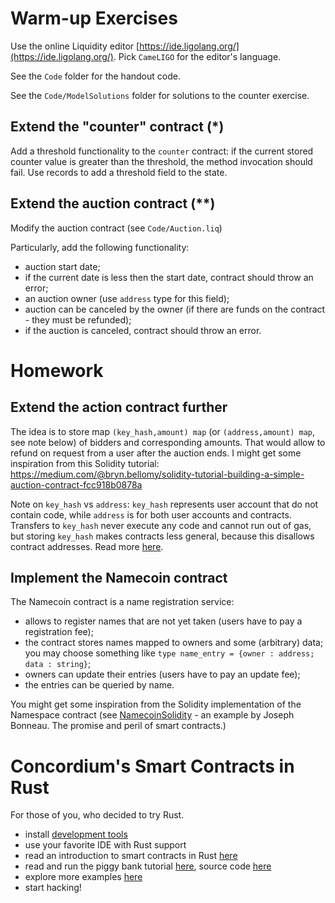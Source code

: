 Warm-up Exercises
==================

Use the online Liquidity editor [https://ide.ligolang.org/](https://ide.ligolang.org/).
Pick `CameLIGO` for the editor's language.

See the `Code` folder for the handout code.

See the `Code/ModelSolutions` folder for solutions to the counter exercise.

Extend the "counter" contract (*)
-----------------------------------

Add a threshold functionality to the `counter` contract: if the current stored counter value is greater than the threshold, the method invocation should fail. 
Use records to add a threshold field to the state.

Extend the auction contract (**)
--------------------------------
Modify the auction contract (see `Code/Auction.liq`)

Particularly, add the following functionality:

* auction start date;
* if the current date is less then the start date, contract should throw an error;
* an auction owner (use `address` type for this field);
* auction can be canceled by the owner (if there are funds on the contract - they must be refunded);
* if the auction is canceled, contract should throw an error.

Homework
========

Extend the action contract further
----------------------------------

The idea is to store map `(key_hash,amount) map` (or `(address,amount) map`, see note below) of bidders and corresponding amounts. That would allow to refund on request from a user after the auction ends.
I might get some inspiration from this Solidity tutorial:
https://medium.com/@bryn.bellomy/solidity-tutorial-building-a-simple-auction-contract-fcc918b0878a

Note on `key_hash` vs `address`: `key_hash` represents user account that do not contain code, while `address` is for both user accounts and contracts. Transfers to `key_hash` never execute any code and cannot run out of gas, but storing `key_hash` makes contracts less general, because this disallows contract addresses. 
Read more [here](https://tezos.stackexchange.com/questions/2311/what-are-the-differences-between-key-key-hash-address-contract-and-signature).

Implement the Namecoin contract
-------------------------------

The Namecoin contract is a name registration service:

* allows to register names that are not yet taken (users have to pay a registration fee);
* the contract stores names mapped to owners and some (arbitrary) data; you may choose something like `type name_entry = {owner : address; data : string}`;
* owners can update their entries (users have to pay an update fee);
* the entries can be queried by name.

You might get some inspiration from the Solidity implementation of the Namespace contract (see [NamecoinSolidity](NamecoinSolidity.pdf) - an example by Joseph Bonneau. The promise and peril of smart contracts.)

Concordium's Smart Contracts in Rust
====================================

For those of you, who decided to try Rust.

* install [development tools](https://developer.concordium.software/en/mainnet/smart-contracts/guides/setup-tools.html)
* use your favorite IDE with Rust support
* read an introduction to smart contracts in Rust [here](https://developer.concordium.software/en/mainnet/smart-contracts/general/develop-contracts.html)
* read and run the piggy bank tutorial [here](https://developer.concordium.software/en/testnet/smart-contracts/tutorials/piggy-bank/index.html#piggy-bank), source code [here](https://github.com/Concordium/concordium-rust-smart-contracts/tree/main/examples/piggy-bank)
* explore more examples [here](https://github.com/Concordium/concordium-rust-smart-contracts/tree/main/examples)
* start hacking!
